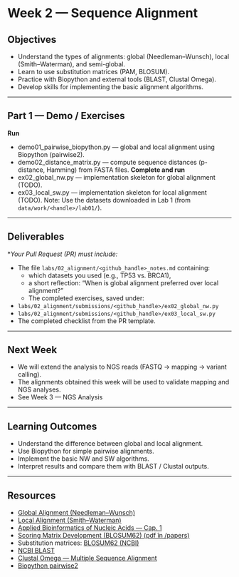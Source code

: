 # Week 2 — Sequence Alignment

## Objectives
-  Understand the types of alignments: global (Needleman–Wunsch), local (Smith–Waterman), and semi-global.
- Learn to use substitution matrices (PAM, BLOSUM).
- Practice with Biopython and external tools (BLAST, Clustal Omega).
- Develop skills for implementing the basic alignment algorithms.
---

## Part 1 — Demo / Exercises
**Run**
- demo01_pairwise_biopython.py — global and local alignment using Biopython (pairwise2).
- demo02_distance_matrix.py — compute sequence distances (p-distance, Hamming) from FASTA files.
**Complete and run**
- ex02_global_nw.py — implementation skeleton for global alignment (TODO).
- ex03_local_sw.py — implementation skeleton for local alignment (TODO).
Note: Use the datasets downloaded in Lab 1 (from `data/work/<handle>/lab01/`).

---

## Deliverables

**Your Pull Request (PR) must include:*
- The file
   `labs/02_alignment/<github_handle>_notes.md` containing:
   - which datasets you used (e.g., TP53 vs. BRCA1),
   - a short reflection: “When is global alignment preferred over local alignment?”
   - The completed exercises, saved under:
- `labs/02_alignment/submissions/<github_handle>/ex02_global_nw.py`
- `labs/02_alignment/submissions/<github_handle>/ex03_local_sw.py`
- The completed checklist from the PR template.

--- 

## Next Week
- We will extend the analysis to NGS reads (FASTQ → mapping → variant calling).
- The alignments obtained this week will be used to validate mapping and NGS analyses.
- See Week 3 — NGS Analysis

---

## Learning Outcomes
- Understand the difference between global and local alignment.
- Use Biopython for simple pairwise alignments.
- Implement the basic NW and SW algorithms.
- Interpret results and compare them with BLAST / Clustal outputs.

---

## Resources 
- [Global Alignment (Needleman–Wunsch)](../../docs/presentations/alignment1.pdf)  
- [Local Alignment (Smith–Waterman)](../../docs/presentations/alignment2.pdf)  
- [Applied Bioinformatics of Nucleic Acids — Cap. 1](../../docs/papers/Applied_Bioinformatics.pdf)  
- [Scoring Matrix Development (BLOSUM62) (pdf în /papers)](../../docs/papers/Scoring_matrix_development_BLOSUM62.pdf)  
- Substitution matrices: [BLOSUM62 (NCBI)](https://www.ncbi.nlm.nih.gov/IEB/ToolBox/C_DOC/lxr/source/data/BLOSUM62)  
- [NCBI BLAST](https://blast.ncbi.nlm.nih.gov/Blast.cgi)  
- [Clustal Omega — Multiple Sequence Alignment](https://www.ebi.ac.uk/Tools/msa/clustalo/)  
- [Biopython pairwise2](https://biopython.org/docs/1.75/api/Bio.pairwise2.html)  